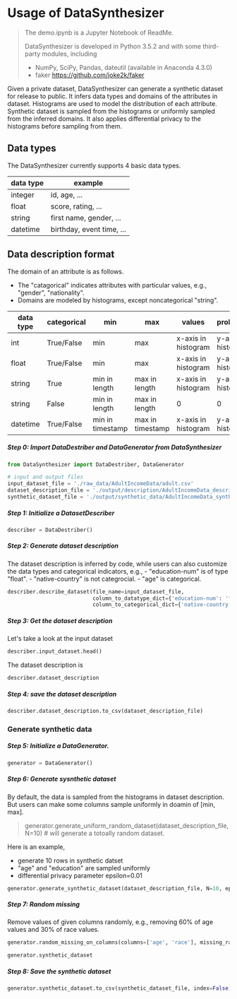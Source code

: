 
# Usage of DataSynthesizer

> The demo.ipynb is a Jupyter Notebook of ReadMe.
>
> DataSynthesizer is developed in Python 3.5.2 and with some third-party modules, including
>
> - NumPy, SciPy, Pandas, dateutil (available in Anaconda 4.3.0)
> - faker https://github.com/joke2k/faker

Given a private dataset, DataSynthesizer can generate a synthetic dataset for release to public. It infers data types and domains of the attributes in dataset. Histograms are used to model the distribution of each attribute. Synthetic dataset is sampled from the histograms or uniformly sampled from the inferred domains. It also applies differential privacy to the histograms before sampling from them.

## Data types

 The DataSynthesizer currently supports 4 basic data types.

| data type | example                   |
| --------- | ------------------------- |
| integer   | id, age, ...              |
| float     | score, rating, ...        |
| string    | first name, gender, ...   |
| datetime  | birthday, event time, ... |

## Data description format

The domain of an attribute is as follows.
- The "catagorical" indicates attributes with particular values, e.g., "gender", "nationality".
- Domains are modeled by histograms, except noncategorical "string".

| data type | categorical | min              | max              | values              | probabilities       | values count       | missing rate |
| --------- | ----------- | ---------------- | ---------------- | ------------------- | ------------------- | ------------------ | ------------ |
| int       | True/False  | min              | max              | x-axis in histogram | y-axis in histogram | #bins in histogram | missing rate |
| float     | True/False  | min              | max              | x-axis in histogram | y-axis in histogram | #bins in histogram | missing rate |
| string    | True        | min in length    | max in length    | x-axis in histogram | y-axis in histogram | #bins in histogram | missing rate |
| string    | False       | min in length    | max in length    | 0                   | 0                   | 0                  | missing rate |
| datetime  | True/False  | min in timestamp | max in timestamp | x-axis in histogram | y-axis in histogram | #bins in histogram | missing rate |

##### Step 0: Import DataDestriber and DataGenerator from DataSynthesizer


```python
from DataSynthesizer import DataDestriber, DataGenerator
```


```python
# input and output files
input_dataset_file = './raw_data/AdultIncomeData/adult.csv'
dataset_description_file = './output/description/AdultIncomeData_description.csv'
synthetic_dataset_file = './output/synthetic_data/AdultIncomeData_synthetic.csv'
```

##### Step 1: Initialize a DatasetDescriber


```python
describer = DataDestriber()
```

##### Step 2: Generate dataset description

The dataset description is inferred by code, while users can also customize the data types and categorical indicators, e.g.,
    - "education-num" is of type "float".
    - "native-country" is not categrocial.
    - "age" is categorical.


```python
describer.describe_dataset(file_name=input_dataset_file,
                           column_to_datatype_dict={'education-num': 'float'},
                           column_to_categorical_dict={'native-country':False,'age':True})
```

##### Step 3: Get the dataset description

Let's take a look at the input dataset


```python
describer.input_dataset.head()
```

The dataset description is


```python
describer.dataset_description
```

##### Step 4: save the dataset description


```python
describer.dataset_description.to_csv(dataset_description_file)
```

### Generate synthetic data

##### Step 5: Initialize a DataGenerator.


```python
generator = DataGenerator()
```

##### Step 6: Generate sysnthetic dataset

By default, the data is sampled from the histograms in dataset description. But users can make some columns sample uniformly in doamin of [min, max].

> generator.generate_uniform_random_dataset(dataset_description_file, N=10) # will generate a totoally random dataset.

Here is an example,
- generate 10 rows in synthetic datset
- "age" and "education" are sampled uniformly
- differential privacy parameter epsilon=0.01


```python
generator.generate_synthetic_dataset(dataset_description_file, N=10, epsilon=0.01, uniform_columns={'age', 'education'})
```

##### Step 7: Random missing

Remove values of given columns randomly, e.g., removing 60% of age values and 30% of race values.


```python
generator.random_missing_on_columns(columns=['age', 'race'], missing_rates=[0.6, 0.3])
```


```python
generator.synthetic_dataset
```

##### Step 8: Save the synthetic dataset


```python
generator.synthetic_dataset.to_csv(synthetic_dataset_file, index=False)
```

